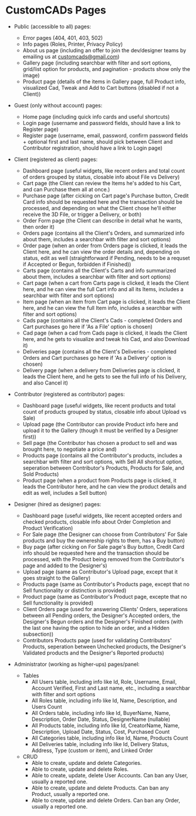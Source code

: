 # CustomCADs Pages

- Public (accessible to all) pages:
  - Error pages (404, 401, 403, 502)
  - Info pages (Roles, Printer, Privacy Policy)
  - About us page (including an offer to join the dev/designer teams by emailing us at customcads@gmail.com)
  - Gallery page (including searchbar with filter and sort options, grid/list option for products, and pagination - products show only the image)
  - Product page (details of the items in Gallery page, full Product info, visualized Cad, Tweak and Add to Cart buttons (disabled if not a Client))

- Guest (only without account) pages:
  - Home page (including quick info cards and useful shortcuts)
  - Login page (username and password fields, should have a link to Register page)
  - Register page (username, email, password, confirm password fields + optional first and last name, should pick between Client and Contributor registration, should have a link to Login page)
  
- Client (registered as client) pages:
  - Dashboard page (useful widgets, like recent orders and total count of orders grouped by status, closable info about File vs Delivery)
  - Cart page (the Client can review the Items he's added to his Cart, and can Purchase them all at once.)
  - Purchase page (after cicking on Cart page's Purchase button, Credit Card info should be requested here and the transaction should be processed, and depending on what the Client chose he'll either receive the 3D File, or trigger a Delivery, or both)
  - Order Form page (the Client can describe in detail what he wants, then order it)
  - Orders page (contains all the Client's Оrders, and summarized info about them, includes a searchbar with filter and sort options)
  - Order page (when an order from Orders page is clicked, it leads the Client here, and he can view the order details and, depending on status, edit as well (straightforward if Pending, needs to be a requset if Accepted or Begun, forbidden if Finished))
  - Carts page (contains all the Client's Carts and info summarized about them, includes a searchbar with filter and sort options)
  - Cart page (when a cart from Carts page is clicked, it leads the Client here, and he can view the full Cart info and all its Items, includes a searchbar with filter and sort options)
  - Item page (when an item from Cart page is clicked, it leads the Client here, and he can view the full Item info, includes a searchbar with filter and sort options)
  - Cads page (contains all the Client's Cads - completed Orders and Cart purchases go here if 'As a File' option is chosen)
  - Cad page (when a cad from Cads page is clicked, it leads the Client here, and he gets to visualize and tweak his Cad, and also Download it)
  - Deliveries page (contains all the Client's Deliveries - completed Orders and Cart purchases go here if 'As a Delivery' option is chosen)
  - Delivery page (when a delivery from Deliveries page is clicked, it leads the Client here, and he gets to see the full info of his Delivery, and also Cancel it)
  
- Contributor (registered as contributor) pages:
  - Dashboard page (useful widgets, like recent products and total count of products grouped by status, closable info about Upload vs Sale)
  - Upload page (the Contributor can provide Product info here and upload it to the Gallery (though it must be verified by a Designer first))
  - Sell page (the Contributor has chosen a product to sell and was brought here, to negotiate a price and)
  - Products page (contains all the Contributor's products, includes a searchbar with filter and sort options, with Sell All shortcut option, seperation between Contributor's Products, Products for Sale, and Sold Products)
  - Product page (when a product from Products page is clicked, it leads the Contributor here, and he can view the product details and edit as well, includes a Sell button)

- Designer (hired as designer) pages:
  - Dashboard page (useful widgets, like recent accepted orders and checked products, closable info about Order Completion and Product Verification)
  - For Sale page (the Designer can choose from Contributors' For Sale products and buy the ownereship rights to them, has a Buy button)
  - Buy page (after cicking on For Sale page's Buy button, Credit Card info should be requested here and the transaction should be processed, with the Product being removed from the Contributor's page and added to the Designer's)
  - Upload page (same as Contributor's Upload page, except that it goes straight to the Gallery)
  - Products page (same as Contributor's Products page, except that no Sell functionality or distinction is provided)
  - Product page (same as Contributor's Product page, excepte that no Sell functionality is provided)
  - Client Orders page (used for answering Clients' Orders, seperations between all Pending orders, the Designer's Accepted orders, the Designer's Begun orders and the Designer's Finished orders (with the last one having the option to hide an order, and a Hidden subsection))
  - Contributors Products page (used for validating Contributors' Products, seperation between Unchecked products, the Designer's Validated products and the Designer's Reported products)

- Administrator (working as higher-ups) pages/panel:
  - Tables 
    - All Users table, including info like Id, Role, Username, Email, Account Verified, First and Last name, etc., including a searchbar with filter and sort options
    - All Roles table, including info like Id, Name, Description, and Users Count
    - All Orders table, including info like Id, BuyerName, Name, Description, Order Date, Status, DesignerName (nullable)
    - All Products table, including info like Id, CreatorName, Name, Description, Upload Date, Status, Cost, Purchased Count
    - All Categories table, including info like Id, Name, Products Count
    - All Deliveries table, including info like Id, Delivery Status, Address, Type (custom or item), and Linked Order
  - CRUD
    - Able to create, update and delete Categories.
    - Able to create, update and delete Roles.
    - Able to create, update, delete User Accounts. Can ban any User, usually a reported one.
    - Able to create, update and delete Products. Can ban any Product, usually a reported one.
    - Able to create, update and delete Orders. Can ban any Order, usually a reported one.
